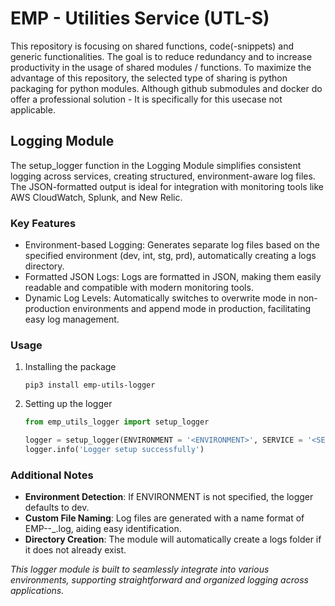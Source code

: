 # EMP - Utilities Service (UTL-S)

This repository is focusing on shared functions, code(-snippets) and generic functionalities. The goal is to reduce redundancy and to increase productivity in the usage of shared modules / functions. To maximize the advantage of this repository, the selected type of sharing is python packaging for python modules. Although github submodules and docker do offer a professional solution - It is specifically for this usecase not applicable.

## Logging Module

The setup_logger function in the Logging Module simplifies consistent logging across services, creating structured, environment-aware log files. The JSON-formatted output is ideal for integration with monitoring tools like AWS CloudWatch, Splunk, and New Relic.

### Key Features

- Environment-based Logging: Generates separate log files based on the specified environment (dev, int, stg, prd), automatically creating a logs directory.
- Formatted JSON Logs: Logs are formatted in JSON, making them easily readable and compatible with modern monitoring tools.
- Dynamic Log Levels: Automatically switches to overwrite mode in non-production environments and append mode in production, facilitating easy log management.

### Usage

1. Installing the package

    `pip3 install emp-utils-logger`

2. Setting up the logger

    ```python
    from emp_utils_logger import setup_logger

    logger = setup_logger(ENVIRONMENT = '<ENVIRONMENT>', SERVICE = '<SERVICE>', module = '<module> | default = Serverless')
    logger.info('Logger setup successfully')
    ```

### Additional Notes

- __Environment Detection__: If ENVIRONMENT is not specified, the logger defaults to dev.
- __Custom File Naming__: Log files are generated with a name format of EMP-<SERVICE>-<module>_<ENVIRONMENT>.log, aiding easy identification.
- __Directory Creation__: The module will automatically create a logs folder if it does not already exist.

*This logger module is built to seamlessly integrate into various environments, supporting straightforward and organized logging across applications.*
